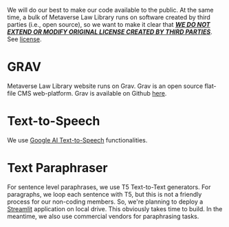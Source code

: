 We will do our best to make our code available to the public. At the same time, a bulk of Metaverse Law Library runs on software created by third parties (i.e., open source), so we want to make it clear that <b><i><u>WE DO NOT EXTEND OR MODIFY ORIGINAL LICENSE CREATED BY THIRD PARTIES</u></i></b>. See <a href="https://github.com/metaverselaw/lawlib/blob/main/LICENSE">license</a>.

# GRAV
Metaverse Law Library website runs on Grav. Grav is an open source flat-file CMS web-platform. Grav is available on Github <a href="https://github.com/getgrav/grav" target="_blank">here</a>.

# Text-to-Speech
We use <a href="https://cloud.google.com/text-to-speech" target="_blank">Google AI Text-to-Speech</a> functionalities.

# Text Paraphraser
For sentence level paraphrases, we use T5 Text-to-Text generators. For paragraphs, we loop each sentence with T5, but this is not a friendly process for our non-coding members. So, we're planning to deploy a <a href="https://streamlit.io" target="_blank">Streamlit</a> application on local drive. This obviously takes time to build. In the meantime, we also use commercial vendors for paraphrasing tasks.
